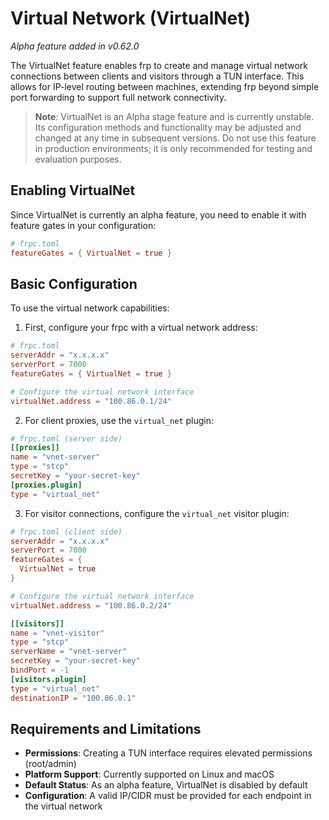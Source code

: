 # Virtual Network (VirtualNet)

*Alpha feature added in v0.62.0*

The VirtualNet feature enables frp to create and manage virtual network connections between clients and visitors through a TUN interface. This allows for IP-level routing between machines, extending frp beyond simple port forwarding to support full network connectivity.

> **Note**: VirtualNet is an Alpha stage feature and is currently unstable. Its configuration methods and functionality may be adjusted and changed at any time in subsequent versions. Do not use this feature in production environments; it is only recommended for testing and evaluation purposes.

## Enabling VirtualNet

Since VirtualNet is currently an alpha feature, you need to enable it with feature gates in your configuration:

```toml
# frpc.toml
featureGates = { VirtualNet = true }
```

## Basic Configuration

To use the virtual network capabilities:

1. First, configure your frpc with a virtual network address:

```toml
# frpc.toml
serverAddr = "x.x.x.x"
serverPort = 7000
featureGates = { VirtualNet = true }

# Configure the virtual network interface
virtualNet.address = "100.86.0.1/24"
```

2. For client proxies, use the `virtual_net` plugin:

```toml
# frpc.toml (server side)
[[proxies]]
name = "vnet-server"
type = "stcp"
secretKey = "your-secret-key"
[proxies.plugin]
type = "virtual_net"
```

3. For visitor connections, configure the `virtual_net` visitor plugin:

```toml
# frpc.toml (client side)
serverAddr = "x.x.x.x"
serverPort = 7000
featureGates = {
  VirtualNet = true
}

# Configure the virtual network interface
virtualNet.address = "100.86.0.2/24"

[[visitors]]
name = "vnet-visitor"
type = "stcp"
serverName = "vnet-server"
secretKey = "your-secret-key"
bindPort = -1
[visitors.plugin]
type = "virtual_net"
destinationIP = "100.86.0.1"
```

## Requirements and Limitations

- **Permissions**: Creating a TUN interface requires elevated permissions (root/admin)
- **Platform Support**: Currently supported on Linux and macOS
- **Default Status**: As an alpha feature, VirtualNet is disabled by default
- **Configuration**: A valid IP/CIDR must be provided for each endpoint in the virtual network 
